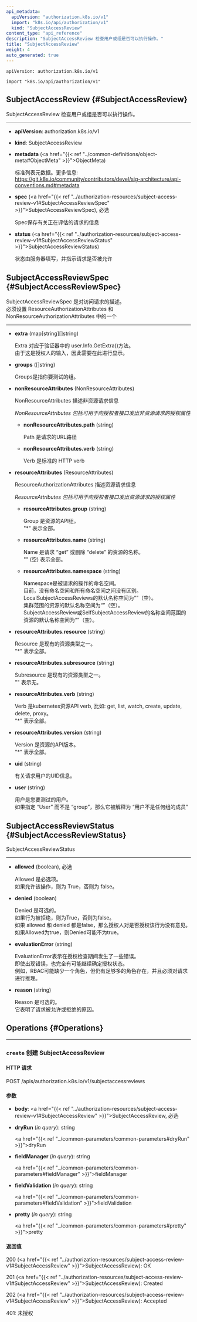 ```yaml
---
api_metadata:
  apiVersion: "authorization.k8s.io/v1"
  import: "k8s.io/api/authorization/v1"
  kind: "SubjectAccessReview"
content_type: "api_reference"
description: "SubjectAccessReview 检查用户或组是否可以执行操作。"
title: "SubjectAccessReview"
weight: 4
auto_generated: true
---
```


<!--
---
api_metadata:
  apiVersion: "authorization.k8s.io/v1"
  import: "k8s.io/api/authorization/v1"
  kind: "SubjectAccessReview"
content_type: "api_reference"
description: "SubjectAccessReview checks whether or not a user or group can perform an action."
title: "SubjectAccessReview"
weight: 4
auto_generated: true
---
-->

`apiVersion: authorization.k8s.io/v1`

`import "k8s.io/api/authorization/v1"`


## SubjectAccessReview {#SubjectAccessReview}
<!--
SubjectAccessReview checks whether or not a user or group can perform an action.
-->
SubjectAccessReview 检查用户或组是否可以执行操作。

<hr>

<!--
- **apiVersion**: authorization.k8s.io/v1


- **kind**: SubjectAccessReview


- **metadata** (<a href="{{< ref "../common-definitions/object-meta#ObjectMeta" >}}">ObjectMeta</a>)

  Standard list metadata. More info: https://git.k8s.io/community/contributors/devel/sig-architecture/api-conventions.md#metadata

- **spec** (<a href="{{< ref "../authorization-resources/subject-access-review-v1#SubjectAccessReviewSpec" >}}">SubjectAccessReviewSpec</a>), required

  Spec holds information about the request being evaluated

- **status** (<a href="{{< ref "../authorization-resources/subject-access-review-v1#SubjectAccessReviewStatus" >}}">SubjectAccessReviewStatus</a>)

  Status is filled in by the server and indicates whether the request is allowed or not
-->
- **apiVersion**: authorization.k8s.io/v1


- **kind**: SubjectAccessReview


- **metadata** (<a href="{{< ref "../common-definitions/object-meta#ObjectMeta" >}}">ObjectMeta</a>)

  标准列表元数据。更多信息: https://git.k8s.io/community/contributors/devel/sig-architecture/api-conventions.md#metadata

- **spec** (<a href="{{< ref "../authorization-resources/subject-access-review-v1#SubjectAccessReviewSpec" >}}">SubjectAccessReviewSpec</a>), 必选

  Spec保存有关正在评估的请求的信息

- **status** (<a href="{{< ref "../authorization-resources/subject-access-review-v1#SubjectAccessReviewStatus" >}}">SubjectAccessReviewStatus</a>)

  状态由服务器填写，并指示请求是否被允许



## SubjectAccessReviewSpec {#SubjectAccessReviewSpec}

<!--
SubjectAccessReviewSpec is a description of the access request.  Exactly one of ResourceAuthorizationAttributes and NonResourceAuthorizationAttributes must be set
-->
SubjectAccessReviewSpec 是对访问请求的描述。   
必须设置 ResourceAuthorizationAttributes 和 NonResourceAuthorizationAttributes 中的一个

<hr>

<!--
- **extra** (map[string][]string)

  Extra corresponds to the user.Info.GetExtra() method from the authenticator.  Since that is input to the authorizer it needs a reflection here.

- **groups** ([]string)

  Groups is the groups you're testing for.

- **nonResourceAttributes** (NonResourceAttributes)

  NonResourceAttributes describes information for a non-resource access request

  <a name="NonResourceAttributes"></a>
  *NonResourceAttributes includes the authorization attributes available for non-resource requests to the Authorizer interface*

    - **nonResourceAttributes.path** (string)

    Path is the URL path of the request

  - **nonResourceAttributes.verb** (string)

    Verb is the standard HTTP verb
-->
- **extra** (map[string][]string)

  Extra 对应于验证器中的 user.Info.GetExtra()方法。   
  由于这是授权人的输入，因此需要在此进行显示。

- **groups** ([]string)

  Groups是指你要测试的组。

- **nonResourceAttributes** (NonResourceAttributes)

  NonResourceAttributes 描述非资源请求信息

  <a name="NonResourceAttributes"></a>
  *NonResourceAttributes 包括可用于向授权者接口发出非资源请求的授权属性*

  - **nonResourceAttributes.path** (string)

    Path 是请求的URL路径

  - **nonResourceAttributes.verb** (string)

    Verb 是标准的 HTTP verb

<!--
- **resourceAttributes** (ResourceAttributes)

  ResourceAuthorizationAttributes describes information for a resource access request

  <a name="ResourceAttributes"></a>
  *ResourceAttributes includes the authorization attributes available for resource requests to the Authorizer interface*

  - **resourceAttributes.group** (string)

    Group is the API Group of the Resource.  "*" means all.

  - **resourceAttributes.name** (string)

    Name is the name of the resource being requested for a "get" or deleted for a "delete". "" (empty) means all.

  - **resourceAttributes.namespace** (string)

    Namespace is the namespace of the action being requested.  Currently, there is no distinction between no namespace and all namespaces "" (empty) is defaulted for LocalSubjectAccessReviews "" (empty) is empty for cluster-scoped resources "" (empty) means "all" for namespace scoped resources from a SubjectAccessReview or SelfSubjectAccessReview
-->
- **resourceAttributes** (ResourceAttributes)

  ResourceAuthorizationAttributes 描述资源请求信息

  <a name="ResourceAttributes"></a>
  *ResourceAttributes 包括可用于向授权者接口发出资源请求的授权属性*

  - **resourceAttributes.group** (string)

    Group 是资源的API组。   
    "*" 表示全部。

  - **resourceAttributes.name** (string)

    Name 是请求 “get” 或删除 “delete” 的资源的名称。   
    "" (空) 表示全部。

  - **resourceAttributes.namespace** (string)

    Namespace是被请求的操作的命名空间。   
    目前，没有命名空间和所有命名空间之间没有区别。   
    LocalSubjectAccessReviews的默认名称空间为“”（空）。   
    集群范围的资源的默认名称空间为“”（空）。   
    SubjectAccessReview或SelfSubjectAccessReview的名称空间范围的资源的默认名称空间为“”（空）。

<!--
  - **resourceAttributes.resource** (string)

    Resource is one of the existing resource types.  "*" means all.

  - **resourceAttributes.subresource** (string)

    Subresource is one of the existing resource types.  "" means none.

  - **resourceAttributes.verb** (string)

    Verb is a kubernetes resource API verb, like: get, list, watch, create, update, delete, proxy.  "*" means all.

  - **resourceAttributes.version** (string)

    Version is the API Version of the Resource.  "*" means all.

- **uid** (string)

  UID information about the requesting user.

- **user** (string)

  User is the user you're testing for. If you specify "User" but not "Groups", then is it interpreted as "What if User were not a member of any groups
-->
  - **resourceAttributes.resource** (string)

    Resource 是现有的资源类型之一。  
    "*" 表示全部。

  - **resourceAttributes.subresource** (string)

    Subresource 是现有的资源类型之一。     
    "" 表示无。

  - **resourceAttributes.verb** (string)

    Verb 是kubernetes资源API verb, 比如: get, list, watch, create, update, delete, proxy。  
    "*" 表示全部。

  - **resourceAttributes.version** (string)

    Version 是资源的API版本。     
    "*" 表示全部。

- **uid** (string)

  有关请求用户的UID信息。

- **user** (string)

  用户是您要测试的用户。   
  如果指定 “User” 而不是 “group”，那么它被解释为 “用户不是任何组的成员”



## SubjectAccessReviewStatus {#SubjectAccessReviewStatus}

SubjectAccessReviewStatus

<hr>

<!--
- **allowed** (boolean), required

  Allowed is required. True if the action would be allowed, false otherwise.

- **denied** (boolean)

  Denied is optional. True if the action would be denied, otherwise false. If both allowed is false and denied is false, then the authorizer has no opinion on whether to authorize the action. Denied may not be true if Allowed is true.

- **evaluationError** (string)

  EvaluationError is an indication that some error occurred during the authorization check. It is entirely possible to get an error and be able to continue determine authorization status in spite of it. For instance, RBAC can be missing a role, but enough roles are still present and bound to reason about the request.

- **reason** (string)

  Reason is optional.  It indicates why a request was allowed or denied.
-->
- **allowed** (boolean), 必选

  Allowed 是必选项。   
  如果允许该操作，则为 True，否则为 false。

- **denied** (boolean)

  Denied 是可选的。   
  如果行为被拒绝，则为True，否则为false。   
  如果 allowed 和 denied 都是false，那么授权人对是否授权该行为没有意见。   
  如果Allowed为true，则Denied可能不为true。   

- **evaluationError** (string)

  EvaluationError表示在授权检查期间发生了一些错误。   
  即使出现错误，也完全有可能继续确定授权状态。   
  例如，RBAC可能缺少一个角色，但仍有足够多的角色存在，并且必须对请求进行推理。

- **reason** (string)

  Reason 是可选的。   
  它表明了请求被允许或拒绝的原因。



## Operations {#Operations}



<hr>






<!--
### `create` create a SubjectAccessReview

#### HTTP Request

POST /apis/authorization.k8s.io/v1/subjectaccessreviews

#### Parameters


- **body**: <a href="{{< ref "../authorization-resources/subject-access-review-v1#SubjectAccessReview" >}}">SubjectAccessReview</a>, required
-->
### `create` 创建 SubjectAccessReview

#### HTTP 请求

POST /apis/authorization.k8s.io/v1/subjectaccessreviews

#### 参数


<!--
- **body**: <a href="{{< ref "../authorization-resources/subject-access-review-v1#SubjectAccessReview" >}}">SubjectAccessReview</a>, required 


- **dryRun** (*in query*): string

  <a href="{{< ref "../common-parameters/common-parameters#dryRun" >}}">dryRun</a>


- **fieldManager** (*in query*): string

  <a href="{{< ref "../common-parameters/common-parameters#fieldManager" >}}">fieldManager</a>


- **fieldValidation** (*in query*): string

  <a href="{{< ref "../common-parameters/common-parameters#fieldValidation" >}}">fieldValidation</a>


- **pretty** (*in query*): string

  <a href="{{< ref "../common-parameters/common-parameters#pretty" >}}">pretty</a>
-->
- **body**: <a href="{{< ref "../authorization-resources/subject-access-review-v1#SubjectAccessReview" >}}">SubjectAccessReview</a>, 必选


- **dryRun** (*in query*): string

  <a href="{{< ref "../common-parameters/common-parameters#dryRun" >}}">dryRun</a>


- **fieldManager** (*in query*): string

  <a href="{{< ref "../common-parameters/common-parameters#fieldManager" >}}">fieldManager</a>


- **fieldValidation** (*in query*): string

  <a href="{{< ref "../common-parameters/common-parameters#fieldValidation" >}}">fieldValidation</a>


- **pretty** (*in query*): string

  <a href="{{< ref "../common-parameters/common-parameters#pretty" >}}">pretty</a>

<!--
#### Response


200 (<a href="{{< ref "../authorization-resources/subject-access-review-v1#SubjectAccessReview" >}}">SubjectAccessReview</a>): OK

201 (<a href="{{< ref "../authorization-resources/subject-access-review-v1#SubjectAccessReview" >}}">SubjectAccessReview</a>): Created

202 (<a href="{{< ref "../authorization-resources/subject-access-review-v1#SubjectAccessReview" >}}">SubjectAccessReview</a>): Accepted

401: Unauthorized
-->
#### 返回值


200 (<a href="{{< ref "../authorization-resources/subject-access-review-v1#SubjectAccessReview" >}}">SubjectAccessReview</a>): OK

201 (<a href="{{< ref "../authorization-resources/subject-access-review-v1#SubjectAccessReview" >}}">SubjectAccessReview</a>): Created

202 (<a href="{{< ref "../authorization-resources/subject-access-review-v1#SubjectAccessReview" >}}">SubjectAccessReview</a>): Accepted

401: 未授权
